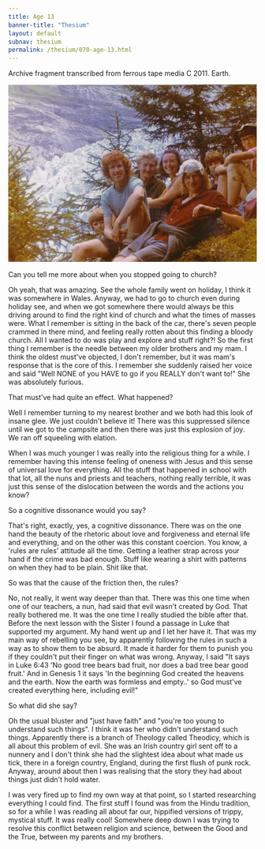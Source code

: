 ```yaml
---
title: Age 13
banner-title: "Thesium" 
layout: default 
subnav: thesium 
permalink: /thesium/070-age-13.html
---
```


<div class="data">
Archive fragment transcribed from ferrous tape media C 2011. Earth.
</div>

![family holiday](/assets/images/bio/eiger.jpg)

<div class="speech">
Can you tell me more about when you stopped going to church?

Oh yeah, that was amazing. See the whole family went on holiday, I think it was
somewhere in Wales. Anyway, we had to go to church even during holiday see, and
when we got somewhere there would always be this driving around to find the
right kind of church and what the times of masses were. What I remember is
sitting in the back of the car, there's seven people crammed in there mind, and
feeling really rotten about this finding a bloody church. All I wanted to do
was play and explore and stuff right?! So the first thing I remember is the
needle between my older brothers and my mam. I think the oldest must've
objected, I don't remember, but it was mam's response that is the core of this.
I remember she suddenly raised her voice and said "Well NONE of you HAVE to go
if you REALLY don't want to!" She was absolutely furious.  

That must've had quite an effect. What happened?  

Well I remember turning to my nearest brother and we both had this look of
insane glee. We just couldn't believe it! There was this suppressed silence
until we got to the campsite and then there was just this explosion of joy. We
ran off squeeling with elation.  

When I was much younger I was really into the religious thing for a while. I
remember having this intense feeling of oneness with Jesus and this sense of
universal love for everything. All the stuff that happened in school with that
lot, all the nuns and priests and teachers, nothing really terrible, it was
just this sense of the dislocation between the words and the actions you know?  

So a cognitive dissonance would you say?  

That's right, exactly, yes, a cognitive dissonance. There was on the one hand
the beauty of the rhetoric about love and forgiveness and eternal life and
everything, and on the other was this constant coercion. You know, a 'rules are
rules' attitude all the time. Getting a leather strap across your hand if the
crime was bad enough. Stuff like wearing a shirt with patterns on when they had
to be plain. Shit like that.  

So was that the cause of the friction then, the rules?  

No, not really, it went way deeper than that. There was this one time when one
of our teachers, a nun, had said that evil wasn't created by God. That really
bothered me. It was the one time I really studied the bible after that. Before
the next lesson with the Sister I found a passage in Luke that supported my
argument. My hand went up and I let her have it. That was my main way of
rebelling you see, by apparently following the rules in such a way as to show
them to be absurd. It made it harder for them to punish you if they couldn't
put their finger on what was wrong. Anyway, I said "It says in Luke 6:43 'No
good tree bears bad fruit, nor does a bad tree bear good fruit.' And in Genesis
1 it says 'In the beginning God created the heavens and the earth. Now the
earth was formless and empty..' so God must've created everything here,
including evil!"  

So what did she say?  

Oh the usual bluster and "just have faith" and "you're too young to understand
such things". I think it was her who didn't understand such things. Apparently
there is a branch of Theology called Theodicy, which is all about this problem
of evil. She was an Irish country girl sent off to a nunnery and I don't think
she had the slightest idea about what made us tick, there in a foreign country,
England, during the first flush of punk rock. Anyway, around about then I was
realising that the story they had about things just didn't hold water. 

I was very fired up to find my own way at that point, so I started researching
everything I could find. The first stuff I found was from the Hindu tradition,
so for a while I was reading all about far our, hippified versions of trippy,
mystical stuff. It was really cool! Somewhere deep down I was trying to resolve
this conflict between religion and science, between the Good and the True,
between my parents and my brothers. 
</div>
